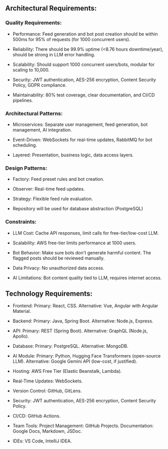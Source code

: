 ## Architectural Requirements:

### Quality Requirements:
 - Performance: Feed generation and bot post creation should be within 500ms for 95% of requests (for 1000 concurrent users).
 
 - Reliability: There should be 99.9% uptime (<8.76 hours downtime/year), should be strong in LLM error handling.

 - Scalability: Should support 1000 concurrent users/bots, modular for scaling to 10,000.
 
 - Security: JWT authentication, AES-256 encryption, Content Security Policy, GDPR compliance.
 
 - Maintainability: 80% test coverage, clear documentation, and CI/CD pipelines.

### Architectural Patterns:
 - Microservices: Separate user management, feed generation, bot management, AI integration.

 - Event-Driven: WebSockets for real-time updates, RabbitMQ for bot scheduling.

 - Layered: Presentation, business logic, data access layers.

### Design Patterns:
 - Factory: Feed preset rules and bot creation.
 
 - Observer: Real-time feed updates.

 - Strategy: Flexible feed rule evaluation.

 - Repository will be used for database abstraction (PostgreSQL)

### Constraints:
 - LLM Cost: Cache API responses, limit calls for free-tier/low-cost LLM.

 - Scalability: AWS free-tier limits performance at 1000 users.

 - Bot Behavior: Make sure bots don't generate harmful content. The flagged posts should be reviewed manually.

 - Data Privacy: No unauthorized data access.

 - AI Limitations: Bot content quality tied to LLM, requires internet access.

## Technology Requirements:
 - Frontend: 
   Primary: React, CSS.
   Alternative: Vue, Angular with Angular Material.

 - Backend: 
   Primary: Java, Spring Boot.
   Alternative: Node.js, Express.
   
 - API: 
   Primary: REST (Spring Boot).
   Alternative: GraphQL (Node.js, Apollo).

 - Database: 
   Primary: PostgreSQL.
   Alternative: MongoDB.

 - AI Module:
   Primary: Python, Hugging Face Transformers (open-source LLM).
   Alternative: Google Gemini API (low-cost, if justified).

 - Hosting:
   AWS Free Tier (Elastic Beanstalk, Lambda).

 - Real-Time Updates:
   WebSockets.

 - Version Control:
   GitHub, GitLens.

 - Security:
   JWT authentication, AES-256 encryption, Content Security Policy.

 - CI/CD:
   GitHub Actions.

 - Team Tools:
   Project Management: GitHub Projects.
   Documentation: Google Docs, Markdown, JSDoc.

 - IDEs: VS Code, IntelliJ IDEA.
